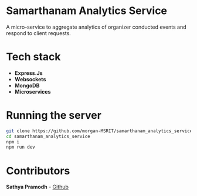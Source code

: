 # Samarthanam Analytics Service
A micro-service to aggregate analytics of organizer conducted events and respond to client requests.
 
# Tech stack
- **Express.Js**
- **Websockets**
- **MongoDB**
- **Microservices**


# Running the server
```bash
git clone https://github.com/morgan-MSRIT/samarthanam_analytics_service
cd samarthanam_analytics_service
npm i
npm run dev
```

# Contributors
**Sathya Pramodh** - [Github](https://github.com/sathya-pramodh)
